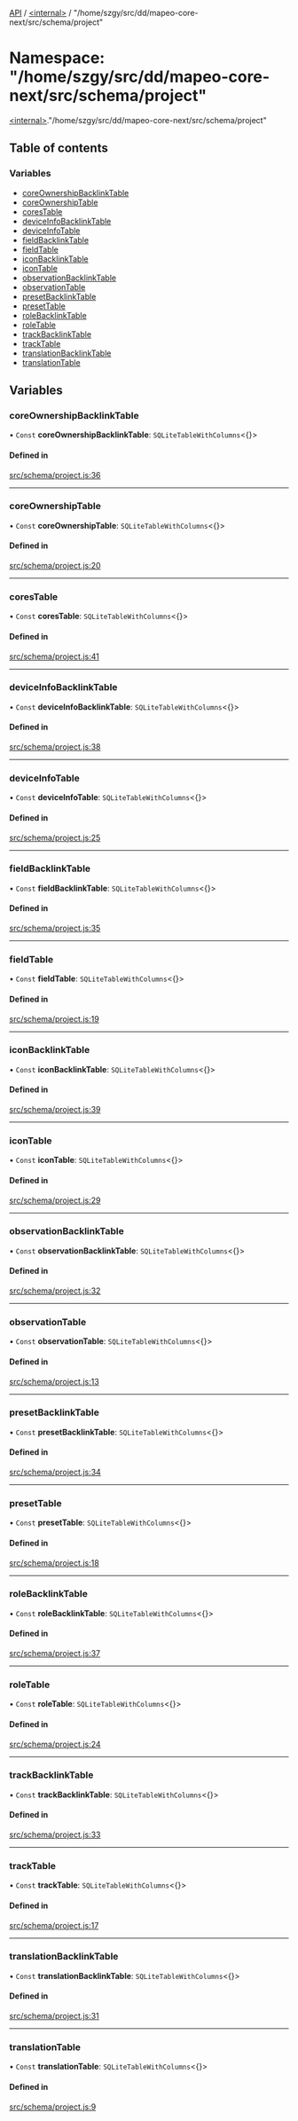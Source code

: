[API](../README.md) / [\<internal\>](internal_.md) / "/home/szgy/src/dd/mapeo-core-next/src/schema/project"

# Namespace: "/home/szgy/src/dd/mapeo-core-next/src/schema/project"

[\<internal\>](internal_.md)."/home/szgy/src/dd/mapeo-core-next/src/schema/project"

## Table of contents

### Variables

- [coreOwnershipBacklinkTable](internal_.__home_szgy_src_dd_mapeo_core_next_src_schema_project_.md#coreownershipbacklinktable)
- [coreOwnershipTable](internal_.__home_szgy_src_dd_mapeo_core_next_src_schema_project_.md#coreownershiptable)
- [coresTable](internal_.__home_szgy_src_dd_mapeo_core_next_src_schema_project_.md#corestable)
- [deviceInfoBacklinkTable](internal_.__home_szgy_src_dd_mapeo_core_next_src_schema_project_.md#deviceinfobacklinktable)
- [deviceInfoTable](internal_.__home_szgy_src_dd_mapeo_core_next_src_schema_project_.md#deviceinfotable)
- [fieldBacklinkTable](internal_.__home_szgy_src_dd_mapeo_core_next_src_schema_project_.md#fieldbacklinktable)
- [fieldTable](internal_.__home_szgy_src_dd_mapeo_core_next_src_schema_project_.md#fieldtable)
- [iconBacklinkTable](internal_.__home_szgy_src_dd_mapeo_core_next_src_schema_project_.md#iconbacklinktable)
- [iconTable](internal_.__home_szgy_src_dd_mapeo_core_next_src_schema_project_.md#icontable)
- [observationBacklinkTable](internal_.__home_szgy_src_dd_mapeo_core_next_src_schema_project_.md#observationbacklinktable)
- [observationTable](internal_.__home_szgy_src_dd_mapeo_core_next_src_schema_project_.md#observationtable)
- [presetBacklinkTable](internal_.__home_szgy_src_dd_mapeo_core_next_src_schema_project_.md#presetbacklinktable)
- [presetTable](internal_.__home_szgy_src_dd_mapeo_core_next_src_schema_project_.md#presettable)
- [roleBacklinkTable](internal_.__home_szgy_src_dd_mapeo_core_next_src_schema_project_.md#rolebacklinktable)
- [roleTable](internal_.__home_szgy_src_dd_mapeo_core_next_src_schema_project_.md#roletable)
- [trackBacklinkTable](internal_.__home_szgy_src_dd_mapeo_core_next_src_schema_project_.md#trackbacklinktable)
- [trackTable](internal_.__home_szgy_src_dd_mapeo_core_next_src_schema_project_.md#tracktable)
- [translationBacklinkTable](internal_.__home_szgy_src_dd_mapeo_core_next_src_schema_project_.md#translationbacklinktable)
- [translationTable](internal_.__home_szgy_src_dd_mapeo_core_next_src_schema_project_.md#translationtable)

## Variables

### coreOwnershipBacklinkTable

• `Const` **coreOwnershipBacklinkTable**: `SQLiteTableWithColumns`\<{}\>

#### Defined in

[src/schema/project.js:36](https://github.com/digidem/mapeo-core-next/blob/315dc9781d8d2f74f17b1fd651a3ae81272b7fac/src/schema/project.js#L36)

___

### coreOwnershipTable

• `Const` **coreOwnershipTable**: `SQLiteTableWithColumns`\<{}\>

#### Defined in

[src/schema/project.js:20](https://github.com/digidem/mapeo-core-next/blob/315dc9781d8d2f74f17b1fd651a3ae81272b7fac/src/schema/project.js#L20)

___

### coresTable

• `Const` **coresTable**: `SQLiteTableWithColumns`\<{}\>

#### Defined in

[src/schema/project.js:41](https://github.com/digidem/mapeo-core-next/blob/315dc9781d8d2f74f17b1fd651a3ae81272b7fac/src/schema/project.js#L41)

___

### deviceInfoBacklinkTable

• `Const` **deviceInfoBacklinkTable**: `SQLiteTableWithColumns`\<{}\>

#### Defined in

[src/schema/project.js:38](https://github.com/digidem/mapeo-core-next/blob/315dc9781d8d2f74f17b1fd651a3ae81272b7fac/src/schema/project.js#L38)

___

### deviceInfoTable

• `Const` **deviceInfoTable**: `SQLiteTableWithColumns`\<{}\>

#### Defined in

[src/schema/project.js:25](https://github.com/digidem/mapeo-core-next/blob/315dc9781d8d2f74f17b1fd651a3ae81272b7fac/src/schema/project.js#L25)

___

### fieldBacklinkTable

• `Const` **fieldBacklinkTable**: `SQLiteTableWithColumns`\<{}\>

#### Defined in

[src/schema/project.js:35](https://github.com/digidem/mapeo-core-next/blob/315dc9781d8d2f74f17b1fd651a3ae81272b7fac/src/schema/project.js#L35)

___

### fieldTable

• `Const` **fieldTable**: `SQLiteTableWithColumns`\<{}\>

#### Defined in

[src/schema/project.js:19](https://github.com/digidem/mapeo-core-next/blob/315dc9781d8d2f74f17b1fd651a3ae81272b7fac/src/schema/project.js#L19)

___

### iconBacklinkTable

• `Const` **iconBacklinkTable**: `SQLiteTableWithColumns`\<{}\>

#### Defined in

[src/schema/project.js:39](https://github.com/digidem/mapeo-core-next/blob/315dc9781d8d2f74f17b1fd651a3ae81272b7fac/src/schema/project.js#L39)

___

### iconTable

• `Const` **iconTable**: `SQLiteTableWithColumns`\<{}\>

#### Defined in

[src/schema/project.js:29](https://github.com/digidem/mapeo-core-next/blob/315dc9781d8d2f74f17b1fd651a3ae81272b7fac/src/schema/project.js#L29)

___

### observationBacklinkTable

• `Const` **observationBacklinkTable**: `SQLiteTableWithColumns`\<{}\>

#### Defined in

[src/schema/project.js:32](https://github.com/digidem/mapeo-core-next/blob/315dc9781d8d2f74f17b1fd651a3ae81272b7fac/src/schema/project.js#L32)

___

### observationTable

• `Const` **observationTable**: `SQLiteTableWithColumns`\<{}\>

#### Defined in

[src/schema/project.js:13](https://github.com/digidem/mapeo-core-next/blob/315dc9781d8d2f74f17b1fd651a3ae81272b7fac/src/schema/project.js#L13)

___

### presetBacklinkTable

• `Const` **presetBacklinkTable**: `SQLiteTableWithColumns`\<{}\>

#### Defined in

[src/schema/project.js:34](https://github.com/digidem/mapeo-core-next/blob/315dc9781d8d2f74f17b1fd651a3ae81272b7fac/src/schema/project.js#L34)

___

### presetTable

• `Const` **presetTable**: `SQLiteTableWithColumns`\<{}\>

#### Defined in

[src/schema/project.js:18](https://github.com/digidem/mapeo-core-next/blob/315dc9781d8d2f74f17b1fd651a3ae81272b7fac/src/schema/project.js#L18)

___

### roleBacklinkTable

• `Const` **roleBacklinkTable**: `SQLiteTableWithColumns`\<{}\>

#### Defined in

[src/schema/project.js:37](https://github.com/digidem/mapeo-core-next/blob/315dc9781d8d2f74f17b1fd651a3ae81272b7fac/src/schema/project.js#L37)

___

### roleTable

• `Const` **roleTable**: `SQLiteTableWithColumns`\<{}\>

#### Defined in

[src/schema/project.js:24](https://github.com/digidem/mapeo-core-next/blob/315dc9781d8d2f74f17b1fd651a3ae81272b7fac/src/schema/project.js#L24)

___

### trackBacklinkTable

• `Const` **trackBacklinkTable**: `SQLiteTableWithColumns`\<{}\>

#### Defined in

[src/schema/project.js:33](https://github.com/digidem/mapeo-core-next/blob/315dc9781d8d2f74f17b1fd651a3ae81272b7fac/src/schema/project.js#L33)

___

### trackTable

• `Const` **trackTable**: `SQLiteTableWithColumns`\<{}\>

#### Defined in

[src/schema/project.js:17](https://github.com/digidem/mapeo-core-next/blob/315dc9781d8d2f74f17b1fd651a3ae81272b7fac/src/schema/project.js#L17)

___

### translationBacklinkTable

• `Const` **translationBacklinkTable**: `SQLiteTableWithColumns`\<{}\>

#### Defined in

[src/schema/project.js:31](https://github.com/digidem/mapeo-core-next/blob/315dc9781d8d2f74f17b1fd651a3ae81272b7fac/src/schema/project.js#L31)

___

### translationTable

• `Const` **translationTable**: `SQLiteTableWithColumns`\<{}\>

#### Defined in

[src/schema/project.js:9](https://github.com/digidem/mapeo-core-next/blob/315dc9781d8d2f74f17b1fd651a3ae81272b7fac/src/schema/project.js#L9)
